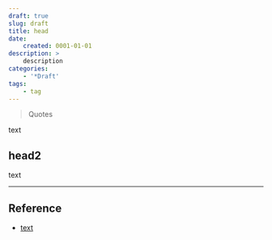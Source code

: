 ```yaml
---
draft: true
slug: draft
title: head
date:
    created: 0001-01-01
description: >
    description
categories:
    - '*Draft'
tags:
    - tag
---
```


> Quotes

text

<!-- more -->

## head2

text

---
## Reference
- [text]()